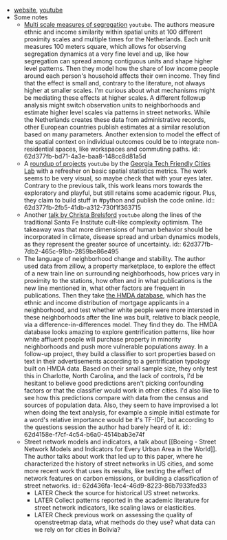 - [website](https://www.turing.ac.uk/events/spatial-analytics-data), [youtube](https://www.youtube.com/c/SpatialAnalyticsAndData/videos)
- Some notes
	- [Multi scale measures of segregation](https://www.youtube.com/watch?v=a2pS5aXeibs) `youtube`. The authors measure ethnic and income similarity within spatial units at 100 different proximity scales and multiple times for the Netherlands. Each unit measures 100 meters square, which allows for observing segregation dynamics at a very fine level and up, like how segregation can spread among contiguous units and shape higher level patterns. Then they model how the share of low income people around each person's household affects their own income. They find that the effect is small and, contrary to the literature, not always higher at smaller scales. I'm curious about what mechanisms might be mediating these effects at higher scales. A different followup analysis might switch observation units to neighborhoods and estimate higher level scales via patterns in street networks. While the Netherlands creates these data from administrative records, other European countries publish estimates at a similar resolution based on many parameters. Another extension to model the effect of the spatial context on individual outcomes could be to integrate non-residential spaces, like workspaces and commuting paths.
	  id:: 62d377fb-bd71-4a3e-baa8-148cc8d81a5d
	- A [roundup of projects](https://www.youtube.com/watch?v=JKF5lK2NRB4) `youtube` by the [Georgia Tech Friendly Cities Lab](https://friendlycities.gatech.edu/) with a refresher on basic spatial statistics metrics. The work seems to be very visual, so maybe check that with your eyes later. Contrary to the previous talk, this work leans mors towards the exploratory and playful, but still retains some academic rigour. Plus, they claim to build stuff in #python and publish the code online.
	  id:: 62d377fb-2fb5-41db-a312-730f1f363715
	- Another [talk by Christa Brelsford](https://www.youtube.com/watch?v=j44Jy8ZlrLE) `youtube` along the lines of the traditional Santa Fe Institute cult-like complexity optimism. The takeaway was that more dimensions of human behavior should be incorporated in climate, disease spread and urban dynamics models, as they represent the greater source of uncertainty.
	  id:: 62d377fb-7db2-465c-91bb-2859be86e495
	- The language of neighborhood change and stability. The author used data from zillow, a property marketplace, to explore the effect of a new train line on surrounding neighborhoods, how prices vary in proximity to the stations, how often and in what publications is the new line mentioned in, what other factors are frequent in publications. Then they take [the HMDA database](https://www.consumerfinance.gov/data-research/hmda/), which has the ethnic and income distribution of mortgage applicants in a neighborhood, and test whether white people were more intersted in these neighborhoods after the line was built, relative to black people, via a difference-in-differences model. They find they do. The HMDA database looks amazing to explore gentrification patterns, like how white affluent people will purchase property in minority neighborhoods and push more vulnerable populations away. In a follow-up project, they build a classifier to sort properties based on text in their advertisements according to a gentrification typology built on HMDA data. Based on their small sample size, they only test this in Charlotte, North Carolina, and the lack of controls, I'd be hesitant to believe good  predictions aren't picking confounding factors or that the classifier would work in other cities. I'd also like to see how this predictions compare with data from the census and sources of population data. Also, they seem to have improvised a lot when doing the text analysis, for example a simple initial estimate for a word's relative importance would be it's TF-IDF, but according to the questions session the author had barely heard of it.
	  id:: 62d4158e-f7cf-4c54-b6a0-4514bab3e74f
	- Street network models and indicators, a talk about [[Boeing - Street Network Models and Indicators for Every Urban Area in the World]]. The author talks about work that led up to this paper, where he characterized the history of street networks in US cities, and some more recent work that uses its results, like testing the effect of network features on carbon emissions, or building a classification of street networks.
	  id:: 62d436fa-1ec4-46d9-8223-86b7933fed33
		- LATER Check the source for historical US street networks.
		- LATER Collect patterns reported in the academic literature for street network indicators, like scaling laws or elasticities.
		- LATER Check previous work on assessing the quality of openstreetmap data, what methods do they use? what data can we rely on for cities in Bolivia?